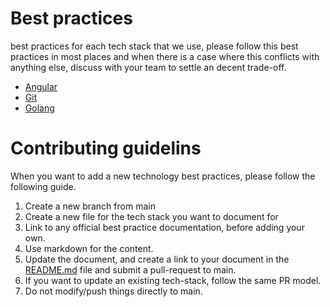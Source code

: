 # Best practices
best practices for each tech stack that we use, please follow this best practices in most places and when there is a case where this conflicts with anything else, discuss with your team to settle an decent trade-off.
- [Angular](angular.md)
- [Git](git)
- [Golang](golang.md)


# Contributing guidelins
When you want to add a new technology best practices, please follow the following guide.
1. Create a new branch from main
2. Create a new file for the tech stack you want to document for
3. Link to any official best practice documentation, before adding your own.
4. Use markdown for the content.
5. Update the document, and create a link to your document in the [README.md](README.md) file and submit a pull-request to main.
6. If you want to update an existing tech-stack, follow the same PR model.
7. Do not modify/push things directly to main.

